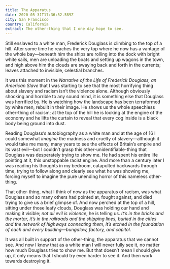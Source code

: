 ```yaml
---
title: The Apparatus
date: 2020-05-31T17:36:52.589Z
city: San Francisco
country: California
extract: The other-thing that I one day hope to see.
---
```

Still enslaved to a white man, Frederick Douglass is climbing to the top of a hill. After some time he reaches the very top where he now has a vantage of the whole bay—beneath him the ships are rolling into the dock with bright white sails, men are unloading the boats and setting up wagons in the town, and high above him the clouds are swaying back and forth in the currents; leaves attached to invisible, celestial branches.

It was this moment in the *Narrative of the Life of Frederick Douglass, an American Slave* that I was starting to see that the most horrifying thing about slavery and racism isn’t the violence alone. Although obviously shocking and horrible to any sound mind, it is something else that Douglass was horrified by. He is watching how the landscape has been terraformed by white men, rebuilt in their image. He shows us the whole speechless other-thing of racism; at the top of the hill he is looking at the engine of the economy and he lifts the curtain to reveal that every cog inside is a black body being ground into dust.

Reading Douglass’s autobiography as a white man and at the age of 16 I could somewhat *imagine* the madness and cruelty of slavery—although it would take me many, many years to see the effects of Britain’s empire and its vast evil—but I couldn’t grasp this other-unidentifiable-thing that Douglass was desperately trying to show me. He had spent his entire life pointing at it, this unstoppable racist engine. And more than a century later I was reading his thoughts in my bedroom, catapulted backwards through time, trying to follow along and clearly see what he was showing me, forcing myself to imagine the pure unending horror of this nameless other-thing.

That other-thing, what I think of now as the apparatus of racism, was what Douglass and so many others had pointed at, fought against, and died trying to give us a brief glimpse of. And now perched at the top of a hill, sitting under those leafy clouds, Douglass was holding our hand and making it visible; *not all evil is violence*, he is telling us. *It’s in the bricks and the mortar, it’s in the railroads and the shipping lines, buried in the cities and the network of highways connecting them, it’s etched in the foundation of each and every building—bungalow, factory, and capitol.*

It was all built in support of the other-thing, the apparatus that we cannot see. And now I know that as a white man I will never fully see it, no matter how much Douglass tries to show me. But that doesn’t mean I should give up, it only means that I should try even harder to see it. And then work towards destroying it.